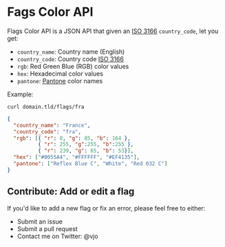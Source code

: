 # Fags Color API

Flags Color API is a JSON API that given an [ISO 3166](http://www.iso.org/iso/home/standards/country_codes.htm) `country_code`, let you get:
* `country_name`: Country name (English)
* `country_code`: Country code [ISO 3166](http://www.iso.org/iso/home/standards/country_codes.htm)
* `rgb`: Red Green Blue (RGB) color values
* `hex`: Hexadecimal color values
* `pantone`: [Pantone](https://www.pantone.com) color names

Example:
```shell
curl domain.tld/flags/fra
```
```json
{
  "country_name": "France",
  "country_code": "fra",
  "rgb": [{ "r": 0, "g": 85, "b": 164 },
          { "r": 255, "g":255, "b":255 },
          { "r": 239, "g": 65, "b": 53}],
  "hex": ["#0055A4", "#FFFFFF", "#EF4135"],
  "pantone": ["Reflex Blue C", "White", "Red 032 C"]
}
```

## Contribute: Add or edit a flag
If you'd like to add a new flag or fix an error, please feel free to either:
* Submit an issue
* Submit a pull request
* Contact me on Twitter: @vjo
